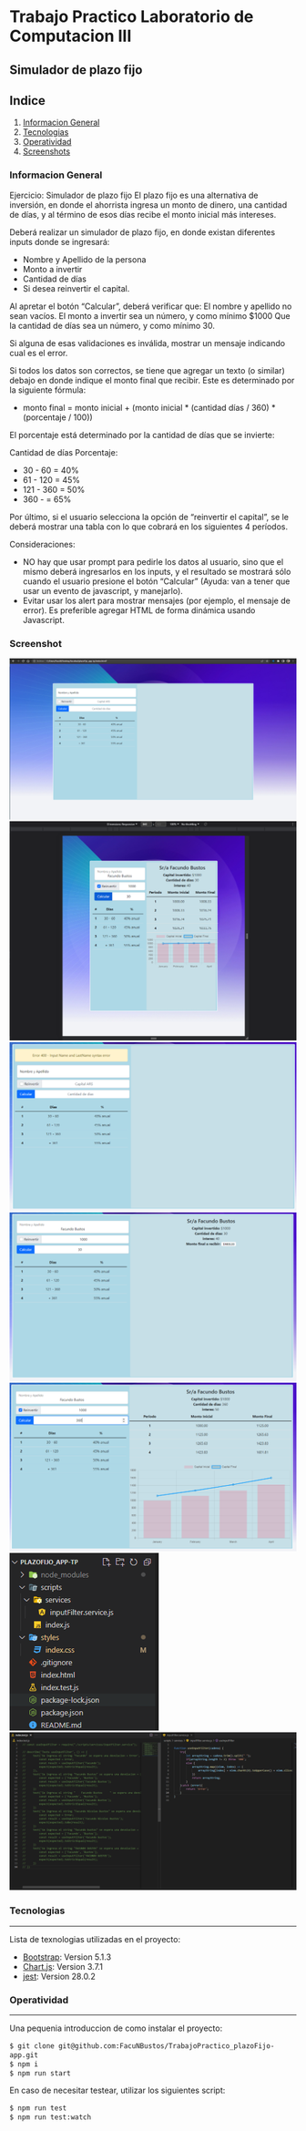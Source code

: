 # Trabajo Practico Laboratorio de Computacion III
## Simulador de plazo fijo

## Indice
1. [Informacion General](#general-info)
2. [Tecnologias](#technologies)
3. [Operatividad](#installation)
4. [Screenshots](#screenshot)

<a name="general-info"></a>
### Informacion General

Ejercicio: Simulador de plazo fijo
El plazo fijo es una alternativa de inversión, en donde el ahorrista ingresa un monto de dinero, una cantidad de días, y al término de esos días recibe el monto inicial más intereses.

Deberá realizar un simulador de plazo fijo, en donde existan diferentes inputs donde se ingresará:
- Nombre y Apellido de la persona
- Monto a invertir
- Cantidad de días
- Si desea reinvertir el capital.

Al apretar el botón “Calcular”, deberá verificar que:
El nombre y apellido no sean vacíos.
El monto a invertir sea un número, y como mínimo $1000
Que la cantidad de días sea un número, y como mínimo 30.

Si alguna de esas validaciones es inválida, mostrar un mensaje indicando cual es el error.

Si todos los datos son correctos, se tiene que agregar un texto (o similar) debajo en donde indique el monto final que recibir. Este es determinado por la siguiente fórmula:
- monto final = monto inicial + (monto inicial * (cantidad días / 360) * (porcentaje / 100))

El porcentaje está determinado por la cantidad de días que se invierte:

Cantidad de días Porcentaje:
- 30 - 60 = 40%
- 61 - 120 = 45%
- 121 - 360 = 50%
- 360 - = 65%

Por último, si el usuario selecciona la opción de “reinvertir el capital”, se le deberá mostrar una tabla con lo que cobrará en los siguientes 4 períodos.

Consideraciones:
- NO hay que usar prompt para pedirle los datos al usuario, sino que el mismo deberá ingresarlos en los inputs, y el resultado se mostrará sólo cuando el usuario presione el botón “Calcular” (Ayuda: van a tener que usar un evento de javascript, y manejarlo).
- Evitar usar los alert para mostrar mensajes (por ejemplo, el mensaje de error). Es preferible agregar HTML de forma dinámica usando Javascript.

<a name="screenshot"></a>
### Screenshot

![Home app](./src/Cap-Home.PNG)
![Home responsive app](./src/Cap-Home-Responsive.PNG)
![Catch error](./src/Cap-Home-Error.PNG)
![Calculo sin reinversion](./src/Cap-Home-NoReinvercion.PNG)
![Calculo con reinversion y grafico](./src/Cap-Home-conReinvercion.PNG)
![Division de carpetas](./src/Cap-Carpetas.PNG)
![Tests realizados](./src/Cap-Test-jest.PNG)


<a name="technologies"></a>
### Tecnologias
***

Lista de texnologias utilizadas en el proyecto:
* [Bootstrap](https://getbootstrap.com/): Version 5.1.3
* [Chart.js](https://www.chartjs.org/): Version 3.7.1
* [jest](https://jestjs.io/): Version 28.0.2


<a name="installation"></a>
### Operatividad
***

Una pequenia introduccion de como instalar el proyecto:
```
$ git clone git@github.com:FacuNBustos/TrabajoPractico_plazoFijo-app.git
$ npm i
$ npm run start
```
En caso de necesitar testear, utilizar los siguientes script:
```
$ npm run test
$ npm run test:watch 
```